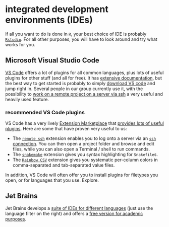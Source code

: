 # integrated development environments (IDEs)

If all you want to do is done in `R`, your best choice of IDE is probably [`Rstudio`](https://posit.co/products/open-source/rstudio/).
For all other purposes, you will have to look around and try what works for you.

## Microsoft Visual Studio Code

[VS Code](https://code.visualstudio.com/) offers a lot of plugins for all common languages, plus lots of useful plugins for other stuff (and all for free).
It has [extensive documentation](https://code.visualstudio.com/docs), but the best way to get started is probably to simply [download VS code](https://code.visualstudio.com/download) and jump right in.
Several people in our group currently use it, with the possibility to [work on a remote project on a server via ssh](https://code.visualstudio.com/docs/remote/ssh) a very useful and heavily used feature.

### recommended VS Code plugins

VS Code has a very lively [Extension Marketplace](https://code.visualstudio.com/docs/editor/extension-marketplace) that [provides lots of useful plugins](https://marketplace.visualstudio.com/VSCode).
Here are some that have proven very useful to us:

* The [`remote ssh`](https://code.visualstudio.com/docs/remote/ssh) extension enables you to log onto a server via an [`ssh` connection](../servers/ssh.md). You can then open a project folder and browse and edit files, while you can also open a Terminal / shell to run commands.
* The [`snakemake`](https://marketplace.visualstudio.com/items?itemName=Snakemake.snakemake-lang) extension gives you syntax highlighting for `Snakefile`s.
* The [`Rainbow CSV`](https://marketplace.visualstudio.com/items?itemName=mechatroner.rainbow-csv) extension gives you systematic per-column colors in comma-separated and tab-separated value files.

In addition, VS Code will often offer you to install plugins for filetypes you open, or for languages that you use.
Explore.

## Jet Brains

Jet Brains develops a [suite of IDEs for different languages](https://www.jetbrains.com/products/#type=ide-vs) (just use the language filter on the right) and offers a [free version for academic purposes](https://www.jetbrains.com/community/education/#students).
